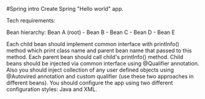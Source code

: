 #Spring intro
Create Spring "Hello world" app.

Tech requirements:

Bean hierarchy:
Bean A (root)
    - Bean B
    - Bean C
         - Bean D
         - Bean E

Each child bean should implement common interface with printInfo() method which print class name and parent bean name that passed to this method.
Each parent bean should call child's printInfo() method.
Child beans should be injected via common interface using @Qualifier annotation.
Also you should inject collection of any user defined objects using @Autovired annotation and custom qualifier (use these two approaches in different beans).
You should configure the app using two different configuration styles: Java and XML.
